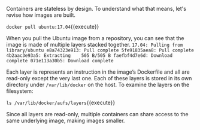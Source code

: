 Containers are stateless by design. To understand what that means, let's revise how images are built.

`docker pull ubuntu:17.04`{{execute}}

When you pull the Ubuntu image from a repository, you can see that the image is made of multiple layers stacked together.
`
17.04: Pulling from library/ubuntu
e8a74323e913: Pull complete
5fe91835aea8: Pull complete
4b2aac3e93a5: Extracting    505 B/505 B
faefbf4d7e6d: Download complete
071e113a30b5: Download complete
`

Each layer is represents an instruction in the image’s Dockerfile and all are read-only except the very last one. Each of these layers is stored in its own directory under `/var/lib/docker` on the host. To examine the layers on the filesystem:

`ls /var/lib/docker/aufs/layers`{{execute}}

Since all layers are read-only, multiple containers can share access to the same underlying image, making images smaller.
